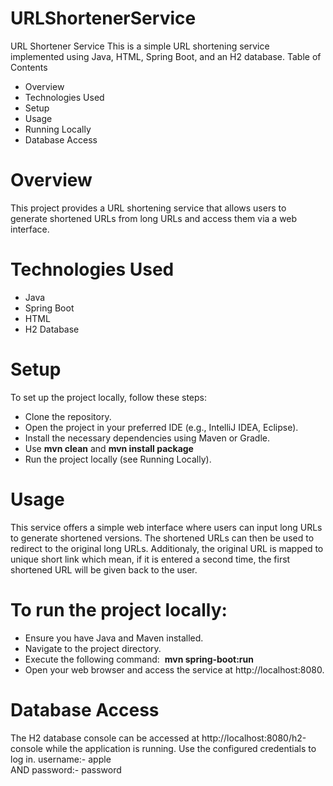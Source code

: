 # URLShortenerService
URL Shortener Service
This is a simple URL shortening service implemented using Java, HTML, Spring Boot, and an H2 database.
Table of Contents
* Overview
* Technologies Used
* Setup
* Usage
* Running Locally
* Database Access
# Overview
This project provides a URL shortening service that allows users to generate shortened URLs from long URLs and access them via a web interface.
# Technologies Used
* Java
* Spring Boot
* HTML
* H2 Database
# Setup
To set up the project locally, follow these steps:
* Clone the repository.
* Open the project in your preferred IDE (e.g., IntelliJ IDEA, Eclipse).
* Install the necessary dependencies using Maven or Gradle.
* Use **mvn clean** and **mvn install package**
* Run the project locally (see Running Locally).
# Usage
This service offers a simple web interface where users can input long URLs to generate shortened versions. The shortened URLs can then be used to redirect to the original long URLs. Additionaly, the original URL is mapped to unique short link which mean, if it is entered a second time, the first shortened URL will be given back to the user.
# To run the project locally:
* Ensure you have Java and Maven installed.
* Navigate to the project directory.
* Execute the following command:  **mvn spring-boot:run  **  
* Open your web browser and access the service at http://localhost:8080.
# Database Access
The H2 database console can be accessed at http://localhost:8080/h2-console while the application is running. Use the configured credentials to log in.
username:- apple      
AND
password:- password
